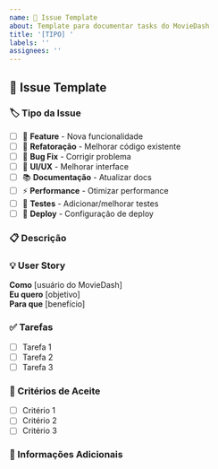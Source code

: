 ```yaml
---
name: 📝 Issue Template
about: Template para documentar tasks do MovieDash
title: '[TIPO] '
labels: ''
assignees: ''
---
```


## 📝 Issue Template

### 🏷️ Tipo da Issue
<!-- Marque o tipo da issue -->
- [ ] 🚀 **Feature** - Nova funcionalidade
- [ ] 🔧 **Refatoração** - Melhorar código existente
- [ ] 🐛 **Bug Fix** - Corrigir problema
- [ ] 🎨 **UI/UX** - Melhorar interface
- [ ] 📚 **Documentação** - Atualizar docs
- [ ] ⚡ **Performance** - Otimizar performance
- [ ] 🧪 **Testes** - Adicionar/melhorar testes
- [ ] 🚀 **Deploy** - Configuração de deploy

### 📋 Descrição
<!-- Descreva o que será feito nesta issue -->

### 💡 User Story
<!-- Para features: Como usuário, eu quero... para que eu possa... -->
**Como** [usuário do MovieDash]  
**Eu quero** [objetivo]  
**Para que** [benefício]

### ✅ Tarefas
<!-- Liste as tarefas específicas a serem realizadas -->
- [ ] Tarefa 1
- [ ] Tarefa 2
- [ ] Tarefa 3

### 🎯 Critérios de Aceite
<!-- Como saber que a issue está completa -->
- [ ] Critério 1
- [ ] Critério 2
- [ ] Critério 3

### 📝 Informações Adicionais
<!-- Qualquer detalhe extra, links, referências, observações... -->